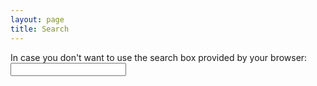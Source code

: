 ```yaml
---
layout: page
title: Search
---
```


<form id="x-search" role="search">
  In case you don't want to use the search box provided by your browser:
  <br />
  <input id="x-search-query" type="text" name="q" />
</form>


<div id="results"></div>
<ul id="search_results"></ul>

<script src="https://code.jquery.com/jquery-3.3.1.slim.min.js"
  integrity="sha384-q8i/X+965DzO0rT7abK41JStQIAqVgRVzpbzo5smXKp4YfRvH+8abtTE1Pi6jizo" crossorigin="anonymous"></script>
<script src="https://stackpath.bootstrapcdn.com/bootstrap/4.1.3/js/bootstrap.min.js"
  integrity="sha384-ChfqqxuZUCnJSK3+MXmPNIyE6ZbWh2IMqE241rYiqJxyMiZ6OW/JmZQ5stwEULTy" crossorigin="anonymous"></script>
<script src="https://cdn.jsdelivr.net/npm/elasticlunr@0.9.5/elasticlunr.min.js"
  integrity="sha256-cUqUYjN4U6JfE3pqo/8aqbyS/Y3T0dNljhd+R1wGUYE=" crossorigin="anonymous"></script>
<script src="{{site.baseurl}}/static/search.js"></script>

<!--	
<script src="https://cdn.jsdelivr.net/npm/jquery@3.4.1/dist/jquery.min.js"
  integrity="sha256-CSXorXvZcTkaix6Yvo6HppcZGetbYMGWSFlBw8HfCJo=" crossorigin="anonymous"></script>
<script src="https://cdn.jsdelivr.net/npm/elasticlunr@0.9.5/elasticlunr.min.js"
  integrity="sha256-cUqUYjN4U6JfE3pqo/8aqbyS/Y3T0dNljhd+R1wGUYE=" crossorigin="anonymous"></script>
<script src="{{site.baseurl}}/static/search.js"></script>
-->
